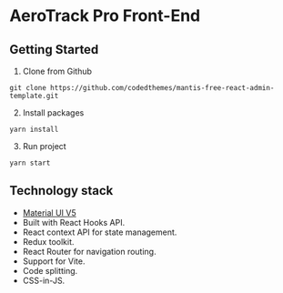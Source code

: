 # AeroTrack Pro Front-End

## Getting Started

1. Clone from Github

```
git clone https://github.com/codedthemes/mantis-free-react-admin-template.git
```

2. Install packages

```
yarn install
```

3. Run project

```
yarn start
```

## Technology stack

- [Material UI V5](https://mui.com/core/)
- Built with React Hooks API.
- React context API for state management.
- Redux toolkit.
- React Router for navigation routing.
- Support for Vite.
- Code splitting.
- CSS-in-JS.
